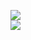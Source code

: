 [![](https://img.shields.io/badge/Made%20With-Github%20Spray-lightgrey.svg?style=for-the-badge&logo=github)](https://github.com/Annihil/github-spray#9032)  
[![](https://i.imgur.com/2DrTn0Z.gif)](https://github.com/Annihil/github-spray)